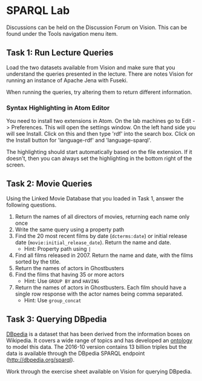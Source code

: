 # SPARQL Lab

Discussions can be held on the Discussion Forum on Vision. This can be found under the Tools navigation menu item.

## Task 1: Run Lecture Queries

Load the two datasets available from Vision and make sure that you understand the queries presented in the lecture. There are notes Vision for running an instance of Apache Jena with Fuseki.

When running the queries, try altering them to return different information.

### Syntax Highlighting in Atom Editor

You need to install two extensions in Atom. On the lab machines go to Edit -> Preferences. This will open the settings window. On the left hand side you will see Install. Click on this and then type 'rdf' into the search box. Click on the Install button for 'language-rdf' and 'language-sparql'.

The highlighting should start automatically based on the file extension. If it doesn't, then you can always set the highlighting in the bottom right of the screen. 

## Task 2: Movie Queries

Using the Linked Movie Database that you loaded in Task 1, answer the following questions.

1. Return the names of all directors of movies, returning each name only once
2. Write the same query using a property path
3. Find the 20 most recent films by date (`dcterms:date`) or initial release date (`movie:initial_release_date`). Return the name and date.
   - Hint: Property path using `|`
4. Find all films released in 2007. Return the name and date, with the films sorted by the title.
5. Return the names of actors in Ghostbusters
6. Find the films that having 35 or more actors
   - Hint: Use `GROUP BY` and `HAVING`
7. Return the names of actors in Ghostbusters. Each film should have a single row response with the actor names being comma separated.
   - Hint: Use `group_concat`

## Task 3: Querying DBpedia

[DBpedia](https://wiki.dbpedia.org/) is a dataset that has been derived from the information boxes on Wikipedia. It covers a wide range of topics and has developed an [ontology](http://downloads.dbpedia.org/2014/dbpedia_2014.owl.bz2) to model this data. The 2016-10 version contains 13 billion triples but the data is available through the DBpedia SPARQL endpoint (http://dbpedia.org/sparql).

Work through the exercise sheet available on Vision for querying DBpedia.